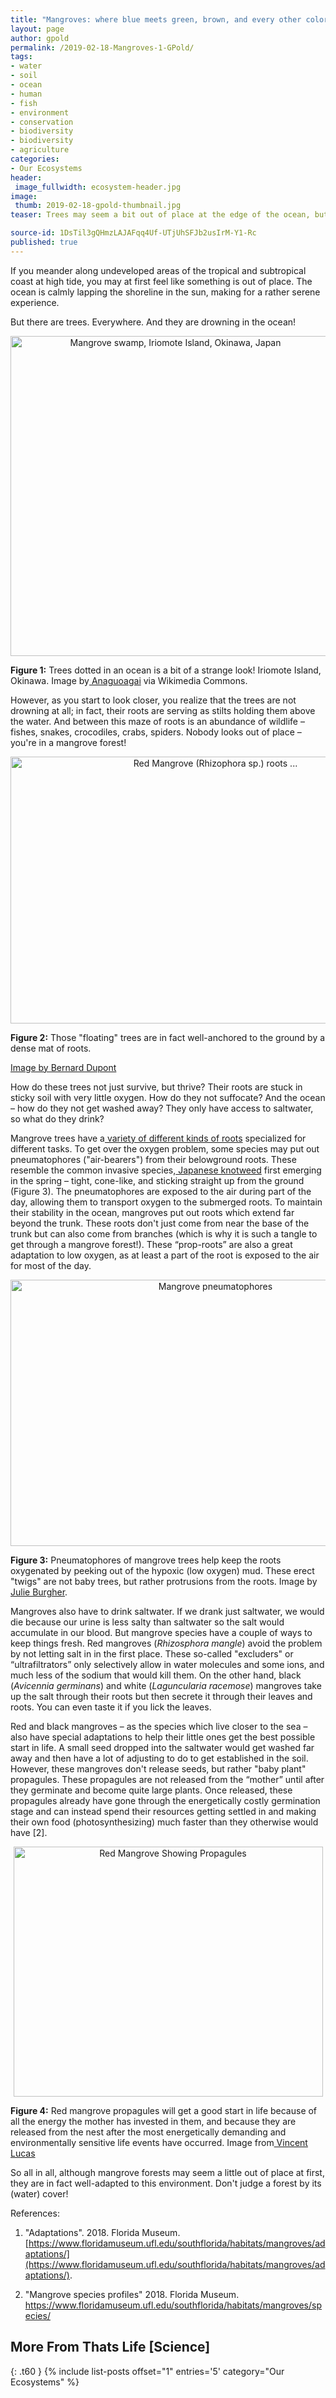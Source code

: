 ```yaml
---
title: "Mangroves: where blue meets green, brown, and every other color under the sun"
layout: page
author: gpold
permalink: /2019-02-18-Mangroves-1-GPold/
tags:
- water
- soil
- ocean
- human
- fish
- environment
- conservation
- biodiversity
- biodiversity
- agriculture
categories:
- Our Ecosystems
header:
 image_fullwidth: ecosystem-header.jpg
image:
 thumb: 2019-02-18-gpold-thumbnail.jpg
teaser: Trees may seem a bit out of place at the edge of the ocean, but mangroves know what they are doing.

source-id: 1DsTil3gQHmzLAJAFqq4Uf-UTjUhSFJb2usIrM-Y1-Rc
published: true
---
```

If you meander along undeveloped areas of the tropical and subtropical coast at high tide, you may at first feel like something is out of place. The ocean is calmly lapping the shoreline in the sun, making for a rather serene experience.

 

But there are trees. Everywhere. And they are drowning in the ocean!

 

<center><a title="Anagounagi [CC BY-SA 4.0 (https://creativecommons.org/licenses/by-sa/4.0)], from Wikimedia Commons" href="https://commons.wikimedia.org/wiki/File:Mangrove_swamp,_Iriomote_Island,_Okinawa,_Japan.jpg"><img width="512" alt="Mangrove swamp, Iriomote Island, Okinawa, Japan" src="https://upload.wikimedia.org/wikipedia/commons/thumb/7/75/Mangrove_swamp%2C_Iriomote_Island%2C_Okinawa%2C_Japan.jpg/512px-Mangrove_swamp%2C_Iriomote_Island%2C_Okinawa%2C_Japan.jpg"></a></center>

 

**Figure 1:** Trees dotted in an ocean is a bit of a strange look! Iriomote Island, Okinawa. Image by[ Anaguoagai](https://uk.m.wikipedia.org/wiki/%D0%A4%D0%B0%D0%B9%D0%BB:Mangrove_swamp,_Iriomote_Island,_Okinawa,_Japan.jpg) via Wikimedia Commons.

 

 

However, as you start to look closer, you realize that the trees are not drowning at all; in fact, their roots are serving as stilts holding them above the water. And between this maze of roots is an abundance of wildlife – fishes, snakes, crocodiles, crabs, spiders. Nobody looks out of place – you're in a mangrove forest!

 

 

<center><img src="https://farm5.staticflickr.com/4695/25265198357_6d2383101b_z.jpg" width="640" height="427" alt="Red Mangrove (Rhizophora sp.) roots ..."><script async src="//embedr.flickr.com/assets/client-code.js" charset="utf-8"></script></center>

 

**Figure 2:** Those "floating" trees are in fact well-anchored to the ground by a dense mat of roots.

[Image by Bernard Dupont](https://www.flickr.com/photos/berniedup/25265198357/in/photostream/)

 

How do these trees not just survive, but thrive? Their roots are stuck in sticky soil with very little oxygen. How do they not suffocate? And the ocean – how do they not get washed away? They only have access to saltwater, so what do they drink?

 

Mangrove trees have a[ variety of different kinds of roots](http://mangrove.nus.edu.sg/guidebooks/text/1043.htm) specialized for different tasks. To get over the oxygen problem, some species may put out pneumatophores ("air-bearers") from their belowground roots. These resemble the common invasive species,[ Japanese knotweed](https://en.wikipedia.org/wiki/Fallopia_japonica) first emerging in the spring – tight, cone-like, and sticking straight up from the ground (Figure 3). The pneumatophores are exposed to the air during part of the day, allowing them to transport oxygen to the submerged roots. To maintain their stability in the ocean, mangroves put out roots which extend far beyond the trunk. These roots don't just come from near the base of the trunk but can also come from branches (which is why it is such a tangle to get through a mangrove forest!). These “prop-roots” are also a great adaptation to low oxygen, as at least a part of the root is exposed to the air for most of the day.

 

<center><img src="https://farm6.staticflickr.com/5102/5683317075_0422ab3a57_z.jpg" width="640" height="426" alt="Mangrove pneumatophores"><script async src="//embedr.flickr.com/assets/client-code.js" charset="utf-8"></script></center>

 

**Figure 3:** Pneumatophores of mangrove trees help keep the roots oxygenated by peeking out of the hypoxic (low oxygen) mud. These erect "twigs" are not baby trees, but rather protrusions from the roots. Image by[ Julie Burgher](https://www.flickr.com/photos/sunphlo/5683317075/).

 

Mangroves also have to drink saltwater. If we drank just saltwater, we would die because our urine is less salty than saltwater so the salt would accumulate in our blood. But mangrove species have a couple of ways to keep things fresh. Red mangroves (*Rhizosphora mangle*) avoid the problem by not letting salt in in the first place. These so-called "excluders" or “ultrafiltrators” only selectively allow in water molecules and some ions, and much less of the sodium that would kill them. On the other hand, black (*Avicennia germinans*) and white (*Laguncularia racemose*) mangroves take up the salt through their roots but then secrete it through their leaves and roots. You can even taste it if you lick the leaves.

 

Red and black mangroves – as the species which live closer to the sea – also have special adaptations to help their little ones get the best possible start in life. A small seed dropped into the saltwater would get washed far away and then have a lot of adjusting to do to get established in the soil. However, these mangroves don't release seeds, but rather "baby plant" propagules. These propagules are not released from the “mother” until after they germinate and become quite large plants. Once released, these propagules already have gone through the energetically costly germination stage and can instead spend their resources getting settled in and making their own food (photosynthesizing) much faster than they otherwise would have [2].

 

<center><img src="https://farm1.staticflickr.com/177/407039138_0d8e1e92f7.jpg" width="495" height="400" alt="Red Mangrove Showing Propagules"><script async src="//embedr.flickr.com/assets/client-code.js" charset="utf-8"></script></center>

 

**Figure 4:** Red mangrove propagules will get a good start in life because of all the energy the mother has invested in them, and because they are released from the nest after the most energetically demanding and environmentally sensitive life events have occurred. Image from[ Vincent Lucas](https://www.flickr.com/photos/leppyone/407039138)

 

So all in all, although mangrove forests may seem a little out of place at first, they are in fact well-adapted to this environment. Don't judge a forest by its (water) cover!

References:

1.  "Adaptations". 2018. Florida Museum. [https://www.floridamuseum.ufl.edu/southflorida/habitats/mangroves/adaptations/](https://www.floridamuseum.ufl.edu/southflorida/habitats/mangroves/adaptations/).

2.  "Mangrove species profiles" 2018. Florida Museum. https://www.floridamuseum.ufl.edu/southflorida/habitats/mangroves/species/

## More From Thats Life [Science]
{: .t60 }
{% include list-posts offset="1" entries='5' category="Our Ecosystems" %}
